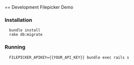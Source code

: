 == Development Filepicker Demo

### Installation

```
  bundle install
  rake db:migrate
```

### Running

```
  FILEPICKER_APIKEY={{YOUR_API_KEY}} bundle exec rails s
```